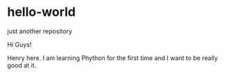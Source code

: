 # hello-world
just another repository

Hi Guys!

Henry here. I am learning Phython for the first time and I want to be really good at it. 
